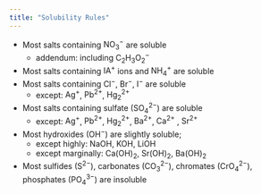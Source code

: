 ```yaml
---
title: "Solubility Rules"
---
```

-   Most salts containing $\text{NO}_3^-$ are soluble
    -   addendum: including $\text{C}_2\text{H}_3\text{O}_2^-$
-   Most salts containing $\text{IA}^+$ ions and $\text{NH}_4^+$ are soluble
-   Most salts containing $\text{Cl}^-$, $\text{Br}^-$, $\text{I}^-$ are soluble
    -   except: $\text{Ag}^+$, $\text{Pb}^{2+}$, $\text{Hg}_2^{2+}$
-   Most salts containing sulfate ($\text{SO}_4^{2-}$) are soluble
    -   except: $\text{Ag}^+$, $\text{Pb}^{2+}$, $\text{Hg}_2^{2+}$, $\text{Ba}^{2+}$, $\text{Ca}^{2+}$ , $\text{Sr}^{2+}$
-   Most hydroxides ($\text{OH}^-)$ are slightly soluble;
    -   except highly: $\text{NaOH}$, $\text{KOH}$, $\text{LiOH}$
    -   except marginally: $\text{Ca(OH)}_2$, $\text{Sr(OH)}_2$, $\text{Ba(OH)}_2$
-   Most sulfides ($\text{S}^{2-}$), carbonates ($\text{CO}_3^{2-}$), chromates ($\text{CrO}_4^{2-}$), phosphates ($\text{PO}_4^{3-}$) are insoluble
